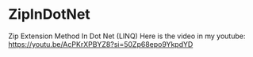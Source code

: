 # ZipInDotNet
Zip Extension Method In Dot Net (LINQ)
Here is the video in my youtube:
https://youtu.be/AcPKrXPBYZ8?si=50Zp68epo9YkpdYD
